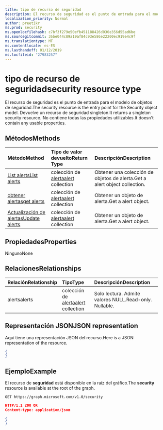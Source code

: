 ```yaml
---
title: tipo de recurso de seguridad
description: El recurso de seguridad es el punto de entrada para el modelo de objetos de seguridad. Devuelve un recurso de seguridad singleton. No contiene todas las propiedades utilizables.
localization_priority: Normal
author: preetikr
ms.prod: security
ms.openlocfilehash: c7bf3f279e50efb451188426d030e356d55ad6be
ms.sourcegitcommit: 36be044c89a19af84c93e586e22200ec919e4c9f
ms.translationtype: MT
ms.contentlocale: es-ES
ms.lasthandoff: 01/12/2019
ms.locfileid: "27983257"
---
```

# <a name="security-resource-type"></a><span data-ttu-id="38a5b-105">tipo de recurso de seguridad</span><span class="sxs-lookup"><span data-stu-id="38a5b-105">security resource type</span></span>

<span data-ttu-id="38a5b-106">El recurso de seguridad es el punto de entrada para el modelo de objetos de seguridad.</span><span class="sxs-lookup"><span data-stu-id="38a5b-106">The security resource is the entry point for the Security object model.</span></span> <span data-ttu-id="38a5b-107">Devuelve un recurso de seguridad singleton.</span><span class="sxs-lookup"><span data-stu-id="38a5b-107">It returns a singleton security resource.</span></span> <span data-ttu-id="38a5b-108">No contiene todas las propiedades utilizables.</span><span class="sxs-lookup"><span data-stu-id="38a5b-108">It doesn't contain any usable properties.</span></span>

## <a name="methods"></a><span data-ttu-id="38a5b-109">Métodos</span><span class="sxs-lookup"><span data-stu-id="38a5b-109">Methods</span></span>

| <span data-ttu-id="38a5b-110">Método</span><span class="sxs-lookup"><span data-stu-id="38a5b-110">Method</span></span>       | <span data-ttu-id="38a5b-111">Tipo de valor devuelto</span><span class="sxs-lookup"><span data-stu-id="38a5b-111">Return Type</span></span> | <span data-ttu-id="38a5b-112">Descripción</span><span class="sxs-lookup"><span data-stu-id="38a5b-112">Description</span></span> |
|:-------------|:------------|:------------|
| [<span data-ttu-id="38a5b-113">List alerts</span><span class="sxs-lookup"><span data-stu-id="38a5b-113">List alerts</span></span>](../api/alert-list.md) | <span data-ttu-id="38a5b-114">colección de [alerta](alert.md)</span><span class="sxs-lookup"><span data-stu-id="38a5b-114">[alert](alert.md) collection</span></span> | <span data-ttu-id="38a5b-115">Obtener una colección de objetos de alerta.</span><span class="sxs-lookup"><span data-stu-id="38a5b-115">Get a alert object collection.</span></span> |
| [<span data-ttu-id="38a5b-116">obtener alertas</span><span class="sxs-lookup"><span data-stu-id="38a5b-116">get alerts</span></span>](../api/alert-get.md) | <span data-ttu-id="38a5b-117">colección de [alerta](alert.md)</span><span class="sxs-lookup"><span data-stu-id="38a5b-117">[alert](alert.md) collection</span></span> | <span data-ttu-id="38a5b-118">Obtener un objeto de alerta.</span><span class="sxs-lookup"><span data-stu-id="38a5b-118">Get a alert object.</span></span> |
| [<span data-ttu-id="38a5b-119">Actualización de alertas</span><span class="sxs-lookup"><span data-stu-id="38a5b-119">Update alerts</span></span>](../api/alert-update.md) | <span data-ttu-id="38a5b-120">colección de [alerta](alert.md)</span><span class="sxs-lookup"><span data-stu-id="38a5b-120">[alert](alert.md) collection</span></span> | <span data-ttu-id="38a5b-121">Obtener un objeto de alerta.</span><span class="sxs-lookup"><span data-stu-id="38a5b-121">Get a alert object.</span></span> |

## <a name="properties"></a><span data-ttu-id="38a5b-122">Propiedades</span><span class="sxs-lookup"><span data-stu-id="38a5b-122">Properties</span></span>
<span data-ttu-id="38a5b-123">Ninguno</span><span class="sxs-lookup"><span data-stu-id="38a5b-123">None</span></span>

## <a name="relationships"></a><span data-ttu-id="38a5b-124">Relaciones</span><span class="sxs-lookup"><span data-stu-id="38a5b-124">Relationships</span></span>
| <span data-ttu-id="38a5b-125">Relación</span><span class="sxs-lookup"><span data-stu-id="38a5b-125">Relationship</span></span> | <span data-ttu-id="38a5b-126">Tipo</span><span class="sxs-lookup"><span data-stu-id="38a5b-126">Type</span></span>        | <span data-ttu-id="38a5b-127">Descripción</span><span class="sxs-lookup"><span data-stu-id="38a5b-127">Description</span></span> |
|:-------------|:------------|:------------|
|<span data-ttu-id="38a5b-128">alerts</span><span class="sxs-lookup"><span data-stu-id="38a5b-128">alerts</span></span>|<span data-ttu-id="38a5b-129">colección de [alerta](alert.md)</span><span class="sxs-lookup"><span data-stu-id="38a5b-129">[alert](alert.md) collection</span></span>| <span data-ttu-id="38a5b-p103">Solo lectura. Admite valores NULL.</span><span class="sxs-lookup"><span data-stu-id="38a5b-p103">Read-only. Nullable.</span></span>|


## <a name="json-representation"></a><span data-ttu-id="38a5b-132">Representación JSON</span><span class="sxs-lookup"><span data-stu-id="38a5b-132">JSON representation</span></span>
<span data-ttu-id="38a5b-133">Aquí tiene una representación JSON del recurso.</span><span class="sxs-lookup"><span data-stu-id="38a5b-133">Here is a JSON representation of the resource.</span></span>

<!-- {
  "blockType": "resource",
  "baseType": "microsoft.graph.entity",
  "@odata.type": "microsoft.graph.security"
}-->

```json
{
}
```

## <a name="example"></a><span data-ttu-id="38a5b-134">Ejemplo</span><span class="sxs-lookup"><span data-stu-id="38a5b-134">Example</span></span>

<span data-ttu-id="38a5b-135">El recurso de **seguridad** está disponible en la raíz del gráfico.</span><span class="sxs-lookup"><span data-stu-id="38a5b-135">The **security** resource is available at the root of the graph.</span></span>

<!--{
  "blockType": "request"
}-->
```http
GET https://graph.microsoft.com/v1.0/security
```

<!--{
  "blockType": "response",
  "truncated": true,
  "@odata.type": "microsoft.graph.security"
}-->
```json
HTTP/1.1 200 OK
Content-type: application/json

{
}
```

<!-- uuid: 8fcb5dbc-d5aa-4681-8e31-b001d5168d79
2015-10-25 14:57:30 UTC -->
<!-- {
  "type": "#page.annotation",
  "description": "security resource",
  "keywords": "",
  "section": "documentation",
  "tocPath": ""
}-->
